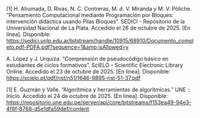 [1] H. Ahumada, D. Rivas, N. C. Contreras, M. d. V. Miranda y M. V. Póliche. “Pensamiento Computacional mediante Programación por Bloques: intervención didáctica usando Pilas Bloques”. SEDICI - Repositorio de la Universidad Nacional de La Plata. Accedido el 26 de octubre de 2025. [En línea]. Disponible: https://sedici.unlp.edu.ar/bitstream/handle/10915/68910/Documento_completo.pdf-PDFA.pdf?sequence=1&amp;isAllowed=y

A. López y J. Urquiza. “Comprensión de pseudocódigo básico en estudiantes de ciclos formativos”. SciELO - Scientific Electronic Library Online. Accedido el 23 de octubre de 2025. [En línea]. Disponible: https://scielo.pt/pdf/rist/n51/1646-9895-rist-51-37.pdf

[1] E. Guzmán y Valle. “Algorítmica y herramientas de algorítmicas.” UNE :: Inicio. Accedido el 24 de octubre de 2025. [En línea]. Disponible: https://repositorio.une.edu.pe/server/api/core/bitstreams/f153ea49-94e3-4f8f-8768-d5e1dfa59def/content

